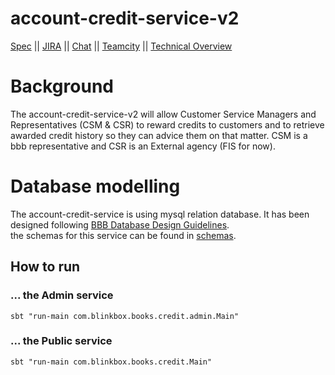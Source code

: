 # account-credit-service-v2

[Spec](http://jira.blinkbox.local/confluence/pages/viewpage.action?pageId=21436336) ||
[JIRA](http://jira.blinkbox.local/jira/secure/RapidBoard.jspa?rapidView=107) ||
[Chat](https://blinkbox.slack.com/messages/books-cust-services/) ||
[Teamcity](http://grisham.blinkbox.local:8111/project.html?projectId=Books_Platform_Agora_AccountCreditServiceV2) ||
[Technical Overview](https://git.mobcastdev.com/Agora/account-credit-service-v2/tree/master/accountCreditServiceV2-2.png)

# Background
The account-credit-service-v2 will allow Customer Service Managers and Representatives (CSM & CSR) to reward credits to customers and to retrieve awarded credit history so they can advice them on that matter. 
CSM is a bbb representative and CSR is an External agency (FIS for now).

# Database modelling
The account-credit-service is using mysql relation database. It has been designed following [BBB Database Design Guidelines](http://jira.blinkbox.local/confluence/display/PT/MySQL+Database+Design+Guidelines).  
the schemas for this service can be found in [schemas](https://git.mobcastdev.com/Agora/account-credit-service-v2/tree/master/schemas).

## How to run
### ... the Admin service
`sbt "run-main com.blinkbox.books.credit.admin.Main"`

### ... the Public service
`sbt "run-main com.blinkbox.books.credit.Main"`
